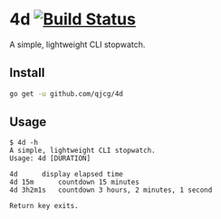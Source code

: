 # 4d [![Build Status][build-logo]][travis-4d]

A simple, lightweight CLI stopwatch.


## Install

```sh
go get -u github.com/qjcg/4d
```


## Usage

```
$ 4d -h
A simple, lightweight CLI stopwatch.
Usage: 4d [DURATION]

4d		display elapsed time
4d 15m		countdown 15 minutes
4d 3h2m1s	countdown 3 hours, 2 minutes, 1 second

Return key exits.
```

[build-logo]: https://travis-ci.org/qjcg/4d.svg?branch=master
[travis-4d]: https://travis-ci.org/qjcg/4d

